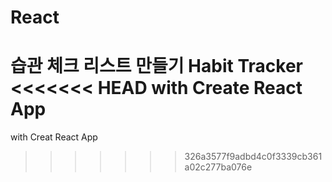 # React
습관 체크 리스트 만들기 Habit Tracker
<<<<<<< HEAD
with Create React App
=======
with Creat React App
>>>>>>> 326a3577f9adbd4c0f3339cb361a02c277ba076e
